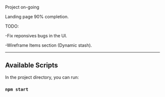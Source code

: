 Project on-going

Landing page 90% completion.

TODO: 

-Fix reponsives bugs in the UI.

-Wireframe Items section (Dynamic stash).


----------------------------------------------------------

## Available Scripts

In the project directory, you can run:

### `npm start`

